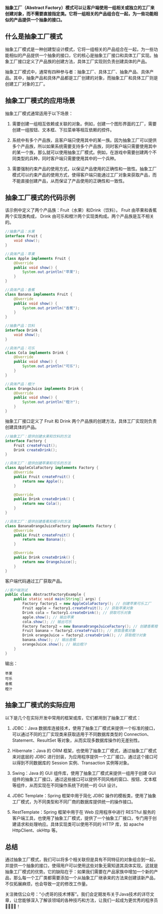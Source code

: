**抽象工厂（Abstract Factory）模式可以让客户端使用一组相关或独立的工厂来创建对象，而不需要直接指定类。它将一组相关的产品组合在一起，为一些功能相似的产品提供一个抽象的接口。**

## 什么是抽象工厂模式

抽象工厂模式是一种创建型设计模式，它将一组相关的产品组合在一起，为一些功能相似的产品提供一个抽象的接口，它的核心是抽象工厂接口和具体工厂实现。抽象工厂接口定义了产品族的创建方法，具体工厂实现则负责创建具体的产品。

抽象工厂模式中，通常有四种参与者：抽象工厂、具体工厂、抽象产品、具体产品。其中，抽象产品和具体产品都是工厂创建的对象，而抽象工厂和具体工厂则是创建工厂对象的工厂。


## 抽象工厂模式的应用场景

抽象工厂模式通常适用于以下场景：

1. 需要创建一组相互依赖或关联的对象。例如，创建一个图形界面的工厂，需要创建一组按钮、文本框、下拉菜单等相互依赖的控件。

2. 系统中有多个产品族，且客户端只使用其中的某一族。因为抽象工厂可以提供多个产品族，所以如果系统需要支持多个产品族，同时客户端只需要使用其中的某一个族，那么就可以使用抽象工厂模式。例如，在游戏中需要创建两个不同类型的兵种，同时客户端只需要使用其中的一个兵种。

3. 需要强制约束产品的使用方式，以保证产品使用的正确性和一致性。抽象工厂模式可以约束产品的使用方式，使得客户端只能通过工厂对象来获取产品，而不能直接创建产品，从而保证了产品使用的正确性和一致性。


## 抽象工厂模式的代码示例
该示例中定义了两个产品族：Fruit（水果）和Drink（饮料）。 Fruit 由苹果和香蕉两个实现类构成， Drink 由可乐和橙汁两个实现类构成。两个产品族是互不相关的。

```java
//抽象产品：水果
interface Fruit {
    void show();
}

//具体产品：苹果
class Apple implements Fruit {
    @Override
    public void show() {
        System.out.println("苹果");
    }
}

//具体产品：香蕉
class Banana implements Fruit {
    @Override
    public void show() {
        System.out.println("香蕉");
    }
}

//抽象产品：饮料
interface Drink {
    void show();
}

//具体产品：可乐
class Cola implements Drink {
    @Override
    public void show() {
        System.out.println("可乐");
    }
}

//具体产品：橙汁
class OrangeJuice implements Drink {
    @Override
    public void show() {
        System.out.println("橙汁");
    }
}
```

抽象工厂接口定义了 Fruit 和 Drink 两个产品族的创建方法，具体工厂实现则负责创建具体的产品。

```java
//抽象工厂：提供创建水果和饮料的方法
interface Factory {
    Fruit createFruit();
    Drink createDrink();
}

//具体工厂：提供创建苹果和可乐的方法
class AppleColaFactory implements Factory {
    @Override
    public Fruit createFruit() {
        return new Apple();
    }

    @Override
    public Drink createDrink() {
        return new Cola();
    }
}

//具体工厂：提供创建香蕉和橙汁的方法
class BananaOrangeJuiceFactory implements Factory {
    @Override
    public Fruit createFruit() {
        return new Banana();
    }

    @Override
    public Drink createDrink() {
        return new OrangeJuice();
    }
}
```

客户端代码通过工厂获取产品。

```java
//客户端测试
public class AbstractFactoryExample {
    public static void main(String[] args) {
        Factory factory1 = new AppleColaFactory(); // 创建苹果可乐工厂
        Fruit apple = factory1.createFruit(); // 获取苹果对象
        Drink cola = factory1.createDrink(); // 获取可乐对象
        apple.show(); // 输出苹果
        cola.show(); // 输出可乐
        Factory factory2 = new BananaOrangeJuiceFactory(); // 创建香蕉橙汁工厂
        Fruit banana = factory2.createFruit(); // 获取香蕉对象
        Drink orangeJuice = factory2.createDrink(); // 获取橙汁对象
        banana.show(); // 输出香蕉
        orangeJuice.show(); // 输出橙汁
    }
}
```

输出：

```
苹果
可乐
香蕉
橙汁
```
## 抽象工厂模式的实际应用
以下是几个在实际开发中常用的框架或库，它们都用到了抽象工厂模式：

1. JDBC：Java 数据库连接技术，使用了抽象工厂模式来提供一个标准的接口，可以通过不同的工厂实现类来获取适用于不同数据库类型的 Connection、Statement、ResultSet 等对象，从而实现多数据库操作的无差别性。

2. Hibernate：Java 的 ORM 框架，也使用了抽象工厂模式，通过抽象工厂模式来对底层的 JDBC 进行封装，为应用程序提供一个工厂接口，通过这个接口可以得到不同数据库的 Session 实例、Transaction 实例等对象。

3. Swing：Java 的 GUI 组件库，使用了抽象工厂模式来提供一组用于创建 GUI 组件的抽象工厂接口，通过这些接口可以提供不同风格的窗口、按钮、文本框等组件，从而实现在不同操作系统下的统一的 GUI 设计。

4. JDBC Template：Spring 框架中用于简化 JDBC 操作的模板类，使用了抽象工厂模式，为不同类型和不同厂商的数据库提供统一的操作接口。

5. RestTemplate：Spring 框架中用于在 Web 应用程序中进行 RESTful 服务的客户端工具，也使用了抽象工厂模式，提供了一个抽象工厂接口，专门用于创建请求和处理响应。具体实现类可以使用不同的 HTTP 库，如 apache HttpClient、okHttp 等。



## 总结
通过抽象工厂模式，我们可以将多个相关联但是具有不同特征的对象组合到一起，并提供一个抽象的接口，使得用户可以使用这些对象无需知道其具体实现。这就是抽象工厂模式的优势。它的缺陷在于：如果我们需要在产品家族中增加一个新的产品，那么每一个工厂类都需要添加一个从抽象工厂继承来的方法来创建该新产品，不仅拓展麻烦，也会导致一定的修改工作量。

关注微信公众号：“小虎哥的技术博客”。我们会定期发布关于Java技术的详尽文章，让您能够深入了解该领域的各种技巧和方法，让我们一起成为更优秀的程序员👩‍💻👨‍💻！